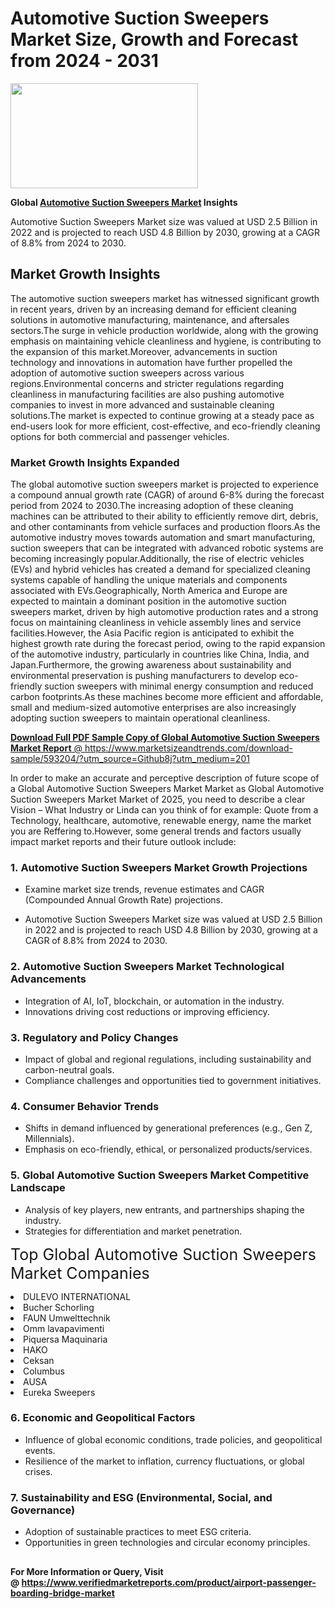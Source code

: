 <H1>Automotive Suction Sweepers Market Size, Growth and Forecast from 2024 - 2031</H1><img class="aligncenter size-medium wp-image-584254" src="https://thirdeyenews.in/wp-content/uploads/2024/09/Global-Market-Research-300x168.jpeg" alt="" width="300" height="168" /><p><strong>Global&nbsp;<a href="https://www.marketsizeandtrends.com/download-sample/593204/?utm_source=Github8j?utm_medium=201">Automotive Suction Sweepers Market</a> Insights</strong></p><p>Automotive Suction Sweepers Market size was valued at USD 2.5 Billion in 2022 and is projected to reach USD 4.8 Billion by 2030, growing at a CAGR of 8.8% from 2024 to 2030.</p><p><h2>Market Growth Insights</h2> <p>The automotive suction sweepers market has witnessed significant growth in recent years, driven by an increasing demand for efficient cleaning solutions in automotive manufacturing, maintenance, and aftersales sectors.The surge in vehicle production worldwide, along with the growing emphasis on maintaining vehicle cleanliness and hygiene, is contributing to the expansion of this market.Moreover, advancements in suction technology and innovations in automation have further propelled the adoption of automotive suction sweepers across various regions.Environmental concerns and stricter regulations regarding cleanliness in manufacturing facilities are also pushing automotive companies to invest in more advanced and sustainable cleaning solutions.The market is expected to continue growing at a steady pace as end-users look for more efficient, cost-effective, and eco-friendly cleaning options for both commercial and passenger vehicles.<a href="#"></a> <h3>Market Growth Insights Expanded</h3> <p>The global automotive suction sweepers market is projected to experience a compound annual growth rate (CAGR) of around 6-8% during the forecast period from 2024 to 2030.The increasing adoption of these cleaning machines can be attributed to their ability to efficiently remove dirt, debris, and other contaminants from vehicle surfaces and production floors.As the automotive industry moves towards automation and smart manufacturing, suction sweepers that can be integrated with advanced robotic systems are becoming increasingly popular.Additionally, the rise of electric vehicles (EVs) and hybrid vehicles has created a demand for specialized cleaning systems capable of handling the unique materials and components associated with EVs.Geographically, North America and Europe are expected to maintain a dominant position in the automotive suction sweepers market, driven by high automotive production rates and a strong focus on maintaining cleanliness in vehicle assembly lines and service facilities.However, the Asia Pacific region is anticipated to exhibit the highest growth rate during the forecast period, owing to the rapid expansion of the automotive industry, particularly in countries like China, India, and Japan.Furthermore, the growing awareness about sustainability and environmental preservation is pushing manufacturers to develop eco-friendly suction sweepers with minimal energy consumption and reduced carbon footprints.As these machines become more efficient and affordable, small and medium-sized automotive enterprises are also increasingly adopting suction sweepers to maintain operational cleanliness.<a href="#"></p><p><span class=""><strong>Download Full PDF Sample Copy of Global Automotive Suction Sweepers Market Report</strong> @ <a href="https://www.marketsizeandtrends.com/download-sample/593204/?utm_source=Github8j?utm_medium=201" target="_blank">https://www.marketsizeandtrends.com/download-sample/593204/?utm_source=Github8j?utm_medium=201</a></span></p><p>In order to make an accurate and perceptive description of future scope of a Global&nbsp;Automotive Suction Sweepers Market Market as Global&nbsp;Automotive Suction Sweepers Market Market of 2025, you need to describe a clear Vision &ndash; What Industry or Linda can you think of for example: Quote from a Technology, healthcare, automotive, renewable energy, name the market you are Reffering to.However, some general trends and factors usually impact market reports and their future outlook include:</p><h3>1.&nbsp;<strong>Automotive Suction Sweepers Market Growth Projections</strong></h3><ul><li>Examine market size trends, revenue estimates and CAGR (Compounded Annual Growth Rate) projections.</li><li><p>Automotive Suction Sweepers Market size was valued at USD 2.5 Billion in 2022 and is projected to reach USD 4.8 Billion by 2030, growing at a CAGR of 8.8% from 2024 to 2030.</p></li></ul><h3>2.&nbsp;<strong>Automotive Suction Sweepers Market Technological Advancements</strong></h3><ul><li>Integration of AI, IoT, blockchain, or automation in the industry.</li><li>Innovations driving cost reductions or improving efficiency.</li></ul><h3>3.&nbsp;<strong>Regulatory and Policy Changes</strong></h3><ul><li>Impact of global and regional regulations, including sustainability and carbon-neutral goals.</li><li>Compliance challenges and opportunities tied to government initiatives.</li></ul><h3>4.&nbsp;<strong>Consumer Behavior Trends</strong></h3><ul><li>Shifts in demand influenced by generational preferences (e.g., Gen Z, Millennials).</li><li>Emphasis on eco-friendly, ethical, or personalized products/services.</li></ul><h3>5.&nbsp;<strong>Global Automotive Suction Sweepers Market Competitive Landscape</strong></h3><ul><li>Analysis of key players, new entrants, and partnerships shaping the industry.</li><li>Strategies for differentiation and market penetration.</li></ul><p data-pm-slice="1 1 []"><span style="color: inherit; font-family: inherit; font-size: 25px;">Top Global Automotive Suction Sweepers Market Companies</span></p><div class="" data-test-id=""><p><li>DULEVO INTERNATIONAL</li><li> Bucher Schorling</li><li> FAUN Umwelttechnik</li><li> Omm lavapavimenti</li><li> Piquersa Maquinaria</li><li> HAKO</li><li> Ceksan</li><li> Columbus</li><li> AUSA</li><li> Eureka Sweepers</li></p></div><h3>6.&nbsp;<strong>Economic and Geopolitical Factors</strong></h3><ul><li>Influence of global economic conditions, trade policies, and geopolitical events.</li><li>Resilience of the market to inflation, currency fluctuations, or global crises.</li></ul><h3>7.&nbsp;<strong>Sustainability and ESG (Environmental, Social, and Governance)</strong></h3><ul><li>Adoption of sustainable practices to meet ESG criteria.</li><li>Opportunities in green technologies and circular economy principles.</li></ul><h2><strong style="font-size: 14px;">For More Information or Query, Visit @&nbsp;</strong><a style="background-color: #ffffff; font-size: 14px;" href="https://www.marketsizeandtrends.com/report/automotive-suction-sweepers-market/" target="_blank">https://www.verifiedmarketreports.com/product/airport-passenger-boarding-bridge-market</a></h2>